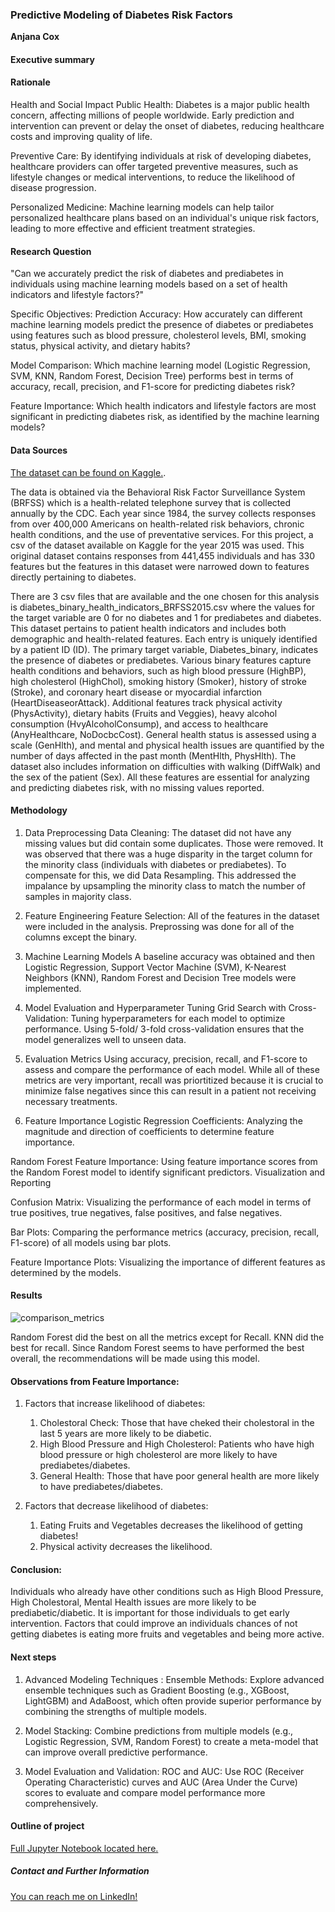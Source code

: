 ### Predictive Modeling of Diabetes Risk Factors

**Anjana Cox**

#### Executive summary

#### Rationale
Health and Social Impact
Public Health: Diabetes is a major public health concern, affecting millions of people worldwide. Early prediction and intervention can prevent or delay the onset of diabetes, reducing healthcare costs and improving quality of life.

Preventive Care: By identifying individuals at risk of developing diabetes, healthcare providers can offer targeted preventive measures, such as lifestyle changes or medical interventions, to reduce the likelihood of disease progression.

Personalized Medicine: Machine learning models can help tailor personalized healthcare plans based on an individual's unique risk factors, leading to more effective and efficient treatment strategies.


#### Research Question
"Can we accurately predict the risk of diabetes and prediabetes in individuals using machine learning models based on a set of health indicators and lifestyle factors?"

Specific Objectives:
Prediction Accuracy: How accurately can different machine learning models predict the presence of diabetes or prediabetes using features such as blood pressure, cholesterol levels, BMI, smoking status, physical activity, and dietary habits?

Model Comparison: Which machine learning model (Logistic Regression, SVM, KNN, Random Forest, Decision Tree) performs best in terms of accuracy, recall, precision, and F1-score for predicting diabetes risk?

Feature Importance: Which health indicators and lifestyle factors are most significant in predicting diabetes risk, as identified by the machine learning models?

#### Data Sources
[The dataset can be found on Kaggle.](https://www.kaggle.com/datasets/alexteboul/diabetes-health-indicators-dataset).

The data is obtained via the  Behavioral Risk Factor Surveillance System (BRFSS) which is a health-related telephone survey that is collected annually by the CDC. Each year since 1984, the survey collects responses from over 400,000 Americans on health-related risk behaviors, chronic health conditions, and the use of preventative services. For this project, a csv of the dataset available on Kaggle for the year 2015 was used. This original dataset contains responses from 441,455 individuals and has 330 features but the features in this dataset were narrowed down to features directly pertaining to diabetes.

There are 3 csv files that are available and the one chosen for this analysis is diabetes_binary_health_indicators_BRFSS2015.csv where the values for the target variable are 0 for no diabetes and 1 for prediabetes and diabetes. This dataset pertains to patient health indicators and includes both demographic and health-related features. Each entry is uniquely identified by a patient ID (ID). The primary target variable, Diabetes_binary, indicates the presence of diabetes or prediabetes. Various binary features capture health conditions and behaviors, such as high blood pressure (HighBP), high cholesterol (HighChol), smoking history (Smoker), history of stroke (Stroke), and coronary heart disease or myocardial infarction (HeartDiseaseorAttack). Additional features track physical activity (PhysActivity), dietary habits (Fruits and Veggies), heavy alcohol consumption (HvyAlcoholConsump), and access to healthcare (AnyHealthcare, NoDocbcCost). General health status is assessed using a scale (GenHlth), and mental and physical health issues are quantified by the number of days affected in the past month (MentHlth, PhysHlth). The dataset also includes information on difficulties with walking (DiffWalk) and the sex of the patient (Sex). All these features are essential for analyzing and predicting diabetes risk, with no missing values reported.

#### Methodology

1. Data Preprocessing
Data Cleaning: The dataset did not have any missing values but did contain some duplicates. Those were removed. It was observed that there was a huge disparity in the target column for the minority class (individuals with diabetes or prediabetes). To compensate for this, we did Data Resampling. This addressed the impalance by upsampling the minority class to match the number of samples in majority class.


2. Feature Engineering
Feature Selection: All of the features in the dataset were included in the analysis. Preprossing was done for all of the columns except the binary. 

3. Machine Learning Models
A baseline accuracy was obtained and then Logistic Regression, Support Vector Machine (SVM), K-Nearest Neighbors (KNN), Random Forest and Decision Tree models were implemented.

4. Model Evaluation and Hyperparameter Tuning
Grid Search with Cross-Validation: Tuning hyperparameters for each model to optimize performance. Using 5-fold/ 3-fold cross-validation ensures that the model generalizes well to unseen data.

5. Evaluation Metrics
Using accuracy, precision, recall, and F1-score to assess and compare the performance of each model. While all of these metrics are very important, recall was priortitized because it is crucial to minimize false negatives since this can result in a patient not receiving necessary treatments.

6. Feature Importance
Logistic Regression Coefficients: Analyzing the magnitude and direction of coefficients to determine feature importance.

Random Forest Feature Importance: Using feature importance scores from the Random Forest model to identify significant predictors.
Visualization and Reporting

Confusion Matrix: Visualizing the performance of each model in terms of true positives, true negatives, false positives, and false negatives.

Bar Plots: Comparing the performance metrics (accuracy, precision, recall, F1-score) of all models using bar plots.

Feature Importance Plots: Visualizing the importance of different features as determined by the models.


#### Results

![comparison_metrics](https://github.com/anjana250/capstone/assets/15185723/08a97141-f585-4bf5-8113-607f2f6e8775)


Random Forest did the best on all the metrics except for Recall. KNN did the best for recall. Since Random Forest seems to have performed the best overall, the recommendations will be made using this model.

#### Observations from Feature Importance:
1. Factors that increase likelihood of diabetes:
    1. Cholestoral Check: Those that have cheked their cholestoral in the last 5 years are more likely to be diabetic.
    2. High Blood Pressure and High Cholesterol: Patients who have high blood pressure or high cholesterol are more likely to have prediabetes/diabetes.
    3. General Health: Those that have poor general health are more likely to have prediabetes/diabetes.
    
2. Factors that decrease likelihood of diabetes:
    1. Eating Fruits and Vegetables decreases the likelihood of getting diabetes!
    2. Physical activity decreases the likelihood.
    
    
#### Conclusion:
Individuals who already have other conditions such as High Blood Pressure, High Cholestoral, Mental Health issues are more likely to be prediabetic/diabetic. It is important for those individuals to get early intervention. Factors that could improve an individuals chances of not getting diabetes is eating more fruits and vegetables and being more active.


#### Next steps

1. Advanced Modeling Techniques : Ensemble Methods: Explore advanced ensemble techniques such as Gradient Boosting (e.g., XGBoost, LightGBM) and AdaBoost, which often provide superior performance by combining the strengths of multiple models.

2. Model Stacking: Combine predictions from multiple models (e.g., Logistic Regression, SVM, Random Forest) to create a meta-model that can improve overall predictive performance.

3. Model Evaluation and Validation: ROC and AUC: Use ROC (Receiver Operating Characteristic) curves and AUC (Area Under the Curve) scores to evaluate and compare model performance more comprehensively.


#### Outline of project

[Full Jupyter Notebook located here.](https://github.com/anjana250/diabetes_capstone/blob/main/Diabetes_Capstone.ipynb)

##### Contact and Further Information

[You can reach me on LinkedIn!](https://www.linkedin.com/in/anjana-cox-593b407a/)
